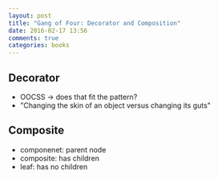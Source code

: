 ```yaml
---
layout: post
title: "Gang of Four: Decorator and Composition"
date: 2016-02-17 13:56
comments: true
categories: books
---
```


## Decorator

  - OOCSS -> does that fit the pattern?
  - "Changing the skin of an object versus changing its guts"

## Composite

  - componenet: parent node
  - composite: has children
  - leaf: has no children
